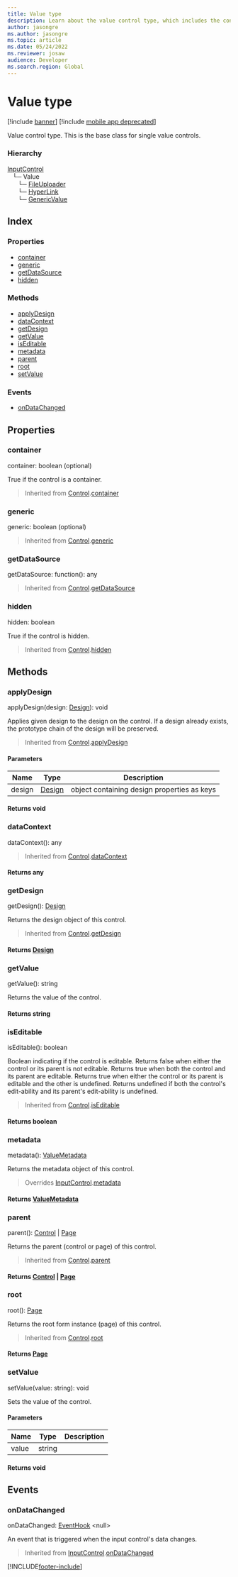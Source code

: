 ```yaml
---
title: Value type
description: Learn about the value control type, which includes the container, generic, getDataSource, and hidden properties and various methods.
author: jasongre
ms.author: jasongre
ms.topic: article
ms.date: 05/24/2022
ms.reviewer: josaw
audience: Developer
ms.search.region: Global
---
```


# Value type

[!include [banner](../../../../includes/banner.md)]
[!include [mobile app deprecated](../../../../includes/mobile-app-deprecation-banner.md)]

Value control type. This is the base class for single value controls.

### Hierarchy

[InputControl](view-model-control-basecontrol-iinputcontrol-iinputcontrol.md) <br>&nbsp;&nbsp;&nbsp;└─ Value <br>&nbsp;&nbsp;&nbsp;&nbsp;&nbsp;&nbsp;└─ [FileUploader](view-model-control-fileuploader-ifileuploader-ifileuploader.md) <br>&nbsp;&nbsp;&nbsp;&nbsp;&nbsp;&nbsp;└─ [HyperLink](view-model-control-hyperlink-ihyperlink-ihyperlink.md) <br>&nbsp;&nbsp;&nbsp;&nbsp;&nbsp;&nbsp;└─ [GenericValue](view-model-control-value-ivalue-igenericvalue.md) <br>

## Index

### Properties

* [container](view-model-control-value-ivalue-ivalue.md#container)
* [generic](view-model-control-value-ivalue-ivalue.md#generic)
* [getDataSource](view-model-control-value-ivalue-ivalue.md#getdatasource)
* [hidden](view-model-control-value-ivalue-ivalue.md#hidden)

### Methods

* [applyDesign](view-model-control-value-ivalue-ivalue.md#applydesign)
* [dataContext](view-model-control-value-ivalue-ivalue.md#datacontext)
* [getDesign](view-model-control-value-ivalue-ivalue.md#getdesign)
* [getValue](view-model-control-value-ivalue-ivalue.md#getvalue)
* [isEditable](view-model-control-value-ivalue-ivalue.md#iseditable)
* [metadata](view-model-control-value-ivalue-ivalue.md#metadata)
* [parent](view-model-control-value-ivalue-ivalue.md#parent)
* [root](view-model-control-value-ivalue-ivalue.md#root)
* [setValue](view-model-control-value-ivalue-ivalue.md#setvalue)

### Events

* [onDataChanged](view-model-control-value-ivalue-ivalue.md#ondatachanged)

## Properties

### container

container: boolean (optional) 

True if the control is a container.

> Inherited from [Control](view-model-control-basecontrol-icontrol-icontrol.md).[container](view-model-control-basecontrol-icontrol-icontrol.md#container)


### generic

generic: boolean (optional) 



> Inherited from [Control](view-model-control-basecontrol-icontrol-icontrol.md).[generic](view-model-control-basecontrol-icontrol-icontrol.md#generic)


### getDataSource

getDataSource: function(): any



> Inherited from [Control](view-model-control-basecontrol-icontrol-icontrol.md).[getDataSource](view-model-control-basecontrol-icontrol-icontrol.md#getdatasource)


### hidden

hidden: boolean

True if the control is hidden.

> Inherited from [Control](view-model-control-basecontrol-icontrol-icontrol.md).[hidden](view-model-control-basecontrol-icontrol-icontrol.md#hidden)


## Methods

### applyDesign


applyDesign(design: [Design](view-model-ipage-idesign.md)): void

Applies given design to the design on the control.
If a design already exists, the prototype chain of the design will be preserved.

> Inherited from [Control](view-model-control-basecontrol-icontrol-icontrol.md).[applyDesign](view-model-control-basecontrol-icontrol-icontrol.md#applydesign)


#### Parameters

| Name | Type | Description |
| ---- | ---- | ----------- |
| design|[Design](view-model-ipage-idesign.md)|object containing design properties as keys|

#### Returns void

### dataContext


dataContext(): any



> Inherited from [Control](view-model-control-basecontrol-icontrol-icontrol.md).[dataContext](view-model-control-basecontrol-icontrol-icontrol.md#datacontext)

#### Returns any

### getDesign


getDesign(): [Design](view-model-ipage-idesign.md)

Returns the design object of this control.

> Inherited from [Control](view-model-control-basecontrol-icontrol-icontrol.md).[getDesign](view-model-control-basecontrol-icontrol-icontrol.md#getdesign)

#### Returns [Design](view-model-ipage-idesign.md)



### getValue


getValue(): string

Returns the value of the control.

#### Returns string



### isEditable


isEditable(): boolean

Boolean indicating if the control is editable.
Returns false when either the control or its parent is not editable.
Returns true when both the control and its parent are editable.
Returns true when either the control or its parent is editable and the other is undefined.
Returns undefined if both the control's edit-ability and its parent's edit-ability is undefined.

> Inherited from [Control](view-model-control-basecontrol-icontrol-icontrol.md).[isEditable](view-model-control-basecontrol-icontrol-icontrol.md#iseditable)

#### Returns boolean



### metadata


metadata(): [ValueMetadata](view-model-control-value-ivalue-ivaluemetadata.md)

Returns the metadata object of this control.

> Overrides [InputControl](view-model-control-basecontrol-iinputcontrol-iinputcontrol.md).[metadata](view-model-control-basecontrol-iinputcontrol-iinputcontrol.md#metadata)

#### Returns [ValueMetadata](view-model-control-value-ivalue-ivaluemetadata.md)



### parent


parent(): [Control](view-model-control-basecontrol-icontrol-icontrol.md) &#124; [Page](view-model-ipage-ipage.md)

Returns the parent (control or page) of this control.

> Inherited from [Control](view-model-control-basecontrol-icontrol-icontrol.md).[parent](view-model-control-basecontrol-icontrol-icontrol.md#parent)

#### Returns [Control](view-model-control-basecontrol-icontrol-icontrol.md) &#124; [Page](view-model-ipage-ipage.md)



### root


root(): [Page](view-model-ipage-ipage.md)

Returns the root form instance (page) of this control.

> Inherited from [Control](view-model-control-basecontrol-icontrol-icontrol.md).[root](view-model-control-basecontrol-icontrol-icontrol.md#root)

#### Returns [Page](view-model-ipage-ipage.md)



### setValue


setValue(value: string): void

Sets the value of the control.


#### Parameters

| Name | Type | Description |
| ---- | ---- | ----------- |
| value|string||

#### Returns void

## Events

### onDataChanged

onDataChanged: [EventHook](event-ievent-ieventhook.md) &lt;null&gt;

An event that is triggered when the input control's data changes.

> Inherited from [InputControl](view-model-control-basecontrol-iinputcontrol-iinputcontrol.md).[onDataChanged](view-model-control-basecontrol-iinputcontrol-iinputcontrol.md#ondatachanged)




[!INCLUDE[footer-include](../../../../../../includes/footer-banner.md)]
